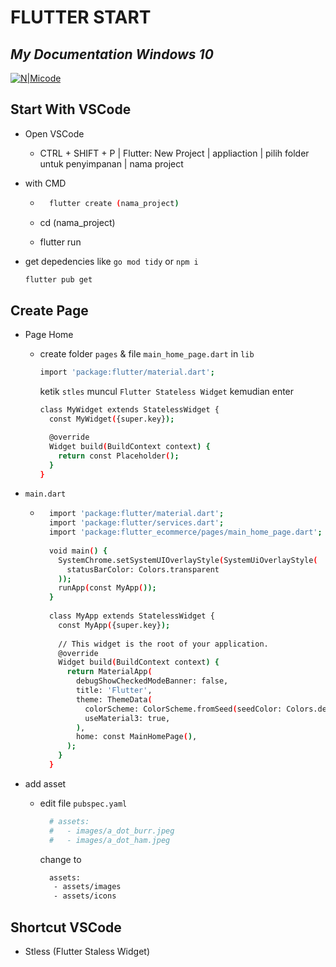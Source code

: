 # FLUTTER START
## _My Documentation Windows 10_

[![N|Micode](https://cldup.com/dTxpPi9lDf.thumb.png)](http://micodee.epizy.com/?i=1)


## Start With VSCode
    
- Open VSCode

    - CTRL + SHIFT + P | Flutter: New Project | appliaction | pilih folder untuk penyimpanan | nama project
    
- with CMD
   -  ```sh
        flutter create (nama_project)
        ```
    - cd (nama_project)
    
    - flutter run
    
- get depedencies like `go mod tidy` or `npm i`

    ```sh
    flutter pub get
    ```
    
## Create Page

- Page Home

    - create folder `pages` & file `main_home_page.dart` in `lib`
    
        ```sh
        import 'package:flutter/material.dart';
        ```
        
        ketik `stles` muncul `Flutter Stateless Widget` kemudian enter
        
        ```sh
        class MyWidget extends StatelessWidget {
          const MyWidget({super.key});
        
          @override
          Widget build(BuildContext context) {
            return const Placeholder();
          }
        }
        ```
        
- `main.dart`
    
    - ```sh
        import 'package:flutter/material.dart';
        import 'package:flutter/services.dart';
        import 'package:flutter_ecommerce/pages/main_home_page.dart';
        
        void main() {
          SystemChrome.setSystemUIOverlayStyle(SystemUiOverlayStyle(
            statusBarColor: Colors.transparent
          ));
          runApp(const MyApp());
        }
        
        class MyApp extends StatelessWidget {
          const MyApp({super.key});
        
          // This widget is the root of your application.
          @override
          Widget build(BuildContext context) {
            return MaterialApp(
              debugShowCheckedModeBanner: false,
              title: 'Flutter',
              theme: ThemeData(
                colorScheme: ColorScheme.fromSeed(seedColor: Colors.deepPurple),
                useMaterial3: true,
              ),
              home: const MainHomePage(),
            );
          }
        }
        ```
        
- add asset
 
    - edit file `pubspec.yaml`
    
        ```sh
          # assets:
          #   - images/a_dot_burr.jpeg
          #   - images/a_dot_ham.jpeg
        ```
        
        change to
        
        ```sh
          assets:
           - assets/images
           - assets/icons
        ```
        
## Shortcut VSCode

- Stless (Flutter Staless Widget)